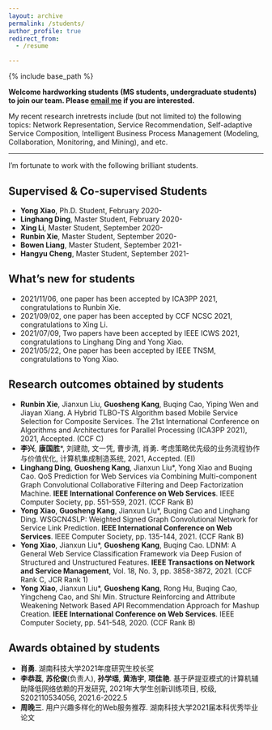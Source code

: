 ```yaml
---
layout: archive
permalink: /students/
author_profile: true
redirect_from:
  - /resume

---
```


{% include base_path %}

**Welcome hardworking students (MS students, undergraduate students) to join our team. Please <a href="mailto:guoshengkang@gmail.com">email me</a> if you are interested.**

My recent research inretrests include (but not limited to)  the following topics: Network Representation, Service Recommendation, Self-adaptive Service Composition, Intelligent Business Process Management (Modeling, Collaboration, Monitoring, and Mining), and etc.  

------

I’m fortunate to work with the following brilliant students.  

Supervised & Co-supervised Students
------

- **Yong Xiao**, Ph.D. Student, February 2020-
- **Linghang Ding**, Master Student, February 2020-
- **Xing Li**, Master Student, September 2020-
- **Runbin Xie**, Master Student, September 2020-
- **Bowen Liang**, Master Student, September 2021-
- **Hangyu Cheng**, Master Student, September 2021-

What’s new for students
------
- 2021/11/06, one paper has been accepted by ICA3PP 2021, congratulations to Runbin Xie.
- 2021/09/02, one paper has been accepted by CCF NCSC 2021, congratulations to Xing Li.
- 2021/07/09, Two papers have been accepted by IEEE ICWS 2021, congratulations to Linghang Ding and Yong Xiao.
- 2021/05/22, One  paper has been accepted by IEEE TNSM, congratulations to Yong Xiao.

Research outcomes obtained by students
------
- **Runbin Xie**, Jianxun Liu, **Guosheng Kang**, Buqing Cao, Yiping Wen and Jiayan Xiang. A Hybrid TLBO-TS Algorithm based Mobile Service Selection for Composite Services. The 21st International Conference on Algorithms and Architectures for Parallel Processing (ICA3PP 2021), 2021, Accepted. (CCF C)
- **李兴**, **康国胜***, 刘建勋, 文一凭, 曹步清, 肖勇. 考虑策略优先级的业务流程协作与价值优化, 计算机集成制造系统, 2021, Accepted. (EI)
- **Linghang Ding**, **Guosheng Kang**, Jianxun Liu*, Yong Xiao and Buqing Cao. QoS Prediction for Web Services via Combining Multi-component Graph Convolutional Collaborative Filtering and Deep Factorization Machine. **IEEE International Conference on Web Services**. IEEE Computer Society, pp. 551-559, 2021.  (CCF Rank B)
- **Yong Xiao**, **Guosheng Kang**, Jianxun Liu*, Buqing Cao and Linghang Ding. WSGCN4SLP: Weighted Signed Graph Convolutional Network for Service Link Prediction. **IEEE International Conference on Web Services**. IEEE Computer Society, pp. 135-144, 2021.  (CCF Rank B)
- **Yong Xiao**, Jianxun Liu*, **Guosheng Kang**, Buqing Cao. LDNM: A General Web Service Classification Framework via Deep Fusion of Structured and Unstructured Features. **IEEE Transactions on Network and Service Management**, Vol. 18, No. 3, pp. 3858-3872, 2021.  (CCF Rank C, JCR Rank 1)
- **Yong Xiao**, Jianxun Liu*, **Guosheng Kang**, Rong Hu, Buqing Cao, Yingcheng Cao, and Shi Min. Structure Reinforcing and Attribute Weakening Network Based API Recommendation Approach for Mashup Creation. **IEEE International Conference on Web Services**. IEEE Computer Society, pp. 541-548, 2020.  (CCF Rank B)

Awards obtained by students
------

- **肖勇**. 湖南科技大学2021年度研究生校长奖
- **李恭蕊**, **苏伦俊**(负责人), **孙学瑶**, **黄浩宇**, **项佳艳**. 基于萨提亚模式的计算机辅助降低网络依赖的开发研究, 2021年大学生创新训练项目, 校级, S202110534056, 2021.6-2022.5
- **周晚三**. 用户兴趣多样化的Web服务推荐. 湖南科技大学2021届本科优秀毕业论文
